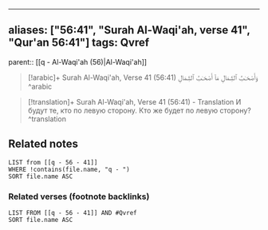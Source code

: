 
---
aliases: ["56:41", "Surah Al-Waqi'ah, verse 41", "Qur'an 56:41"]
tags: Qvref
---

parent:: [[q - Al-Waqi'ah (56)|Al-Waqi'ah]]

> [!arabic]+ Surah Al-Waqi'ah, Verse 41 (56:41)
> <span class="quran-arabic">وَأَصْحَـٰبُ ٱلشِّمَالِ مَآ أَصْحَـٰبُ ٱلشِّمَالِ</span>
^arabic

> [!translation]+ Surah Al-Waqi'ah, Verse 41 (56:41) - Translation
> И будут те, кто по левую сторону. Кто же будет по левую сторону?
^translation



## Related notes
```dataview
LIST from [[q - 56 - 41]]
WHERE !contains(file.name, "q - ")
SORT file.name ASC
```

### Related verses (footnote backlinks)
```dataview
LIST FROM [[q - 56 - 41]] AND #Qvref
SORT file.name ASC
```

